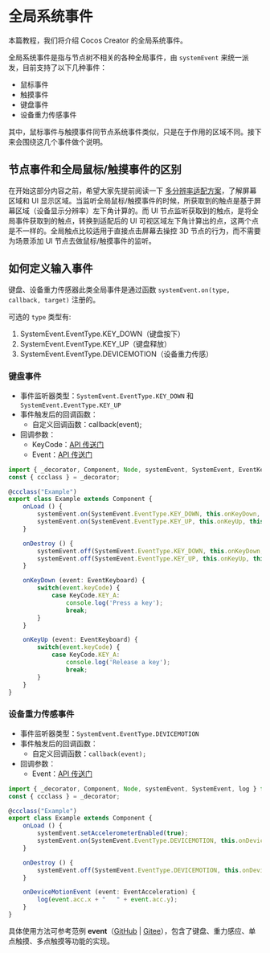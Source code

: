# 全局系统事件

本篇教程，我们将介绍 Cocos Creator 的全局系统事件。

全局系统事件是指与节点树不相关的各种全局事件，由 `systemEvent` 来统一派发，目前支持了以下几种事件：

- 鼠标事件
- 触摸事件
- 键盘事件
- 设备重力传感事件

其中，鼠标事件与触摸事件同节点系统事件类似，只是在于作用的区域不同。接下来会围绕这几个事件做个说明。

## 节点事件和全局鼠标/触摸事件的区别

在开始这部分内容之前，希望大家先提前阅读一下 [多分辨率适配方案](../../ui-system/components/engine/multi-resolution.md#设计分辨率和屏幕分辨率)，了解屏幕区域和 UI 显示区域。当监听全局鼠标/触摸事件的时候，所获取到的触点是基于屏幕区域（设备显示分辨率）左下角计算的。而 UI 节点监听获取到的触点，是将全局事件获取到的触点，转换到适配后的 UI 可视区域左下角计算出的点，这两个点是不一样的。全局触点比较适用于直接点击屏幕去操控 3D 节点的行为，而不需要为场景添加 UI 节点去做鼠标/触摸事件的监听。

## 如何定义输入事件

键盘、设备重力传感器此类全局事件是通过函数 `systemEvent.on(type, callback, target)` 注册的。

可选的 `type` 类型有:

1. SystemEvent.EventType.KEY_DOWN（键盘按下）
2. SystemEvent.EventType.KEY_UP（键盘释放）
3. SystemEvent.EventType.DEVICEMOTION（设备重力传感）

### 键盘事件

- 事件监听器类型：`SystemEvent.EventType.KEY_DOWN` 和 `SystemEvent.EventType.KEY_UP`
- 事件触发后的回调函数：
    - 自定义回调函数：callback(event);
- 回调参数：
    - KeyCode：[API 传送门](__APIDOC__/zh/#/docs/3.3/zh/event/Class/EventKeyboard)
    - Event：[API 传送门](__APIDOC__/zh/#/docs/3.3/zh/event/Class/Event)

```ts
import { _decorator, Component, Node, systemEvent, SystemEvent, EventKeyboard, KeyCode } from 'cc';
const { ccclass } = _decorator;

@ccclass("Example")
export class Example extends Component {
    onLoad () {
        systemEvent.on(SystemEvent.EventType.KEY_DOWN, this.onKeyDown, this);
        systemEvent.on(SystemEvent.EventType.KEY_UP, this.onKeyUp, this);
    }

    onDestroy () {
        systemEvent.off(SystemEvent.EventType.KEY_DOWN, this.onKeyDown, this);
        systemEvent.off(SystemEvent.EventType.KEY_UP, this.onKeyUp, this);
    }

    onKeyDown (event: EventKeyboard) {
        switch(event.keyCode) {
            case KeyCode.KEY_A:
                console.log('Press a key');
                break;
        }
    }

    onKeyUp (event: EventKeyboard) {
        switch(event.keyCode) {
            case KeyCode.KEY_A:
                console.log('Release a key');
                break;
        }
    }
}
```

### 设备重力传感事件

- 事件监听器类型：`SystemEvent.EventType.DEVICEMOTION`
- 事件触发后的回调函数：
    - 自定义回调函数：`callback(event);`
- 回调参数：
    - Event：[API 传送门](__APIDOC__/zh/#/docs/3.3/zh/event/Class/Event)

```ts
import { _decorator, Component, Node, systemEvent, SystemEvent, log } from 'cc';
const { ccclass } = _decorator;

@ccclass("Example")
export class Example extends Component {
    onLoad () {
        systemEvent.setAccelerometerEnabled(true);
        systemEvent.on(SystemEvent.EventType.DEVICEMOTION, this.onDeviceMotionEvent, this);
    }

    onDestroy () {
        systemEvent.off(SystemEvent.EventType.DEVICEMOTION, this.onDeviceMotionEvent, this);
    }

    onDeviceMotionEvent (event: EventAcceleration) {
        log(event.acc.x + "   " + event.acc.y);
    }
}
```

具体使用方法可参考范例 **event**（[GitHub](https://github.com/cocos-creator/test-cases-3d/tree/v3.0/assets/cases/event) | [Gitee](https://gitee.com/mirrors_cocos-creator/test-cases-3d/tree/v3.0/assets/cases/event)），包含了键盘、重力感应、单点触摸、多点触摸等功能的实现。
